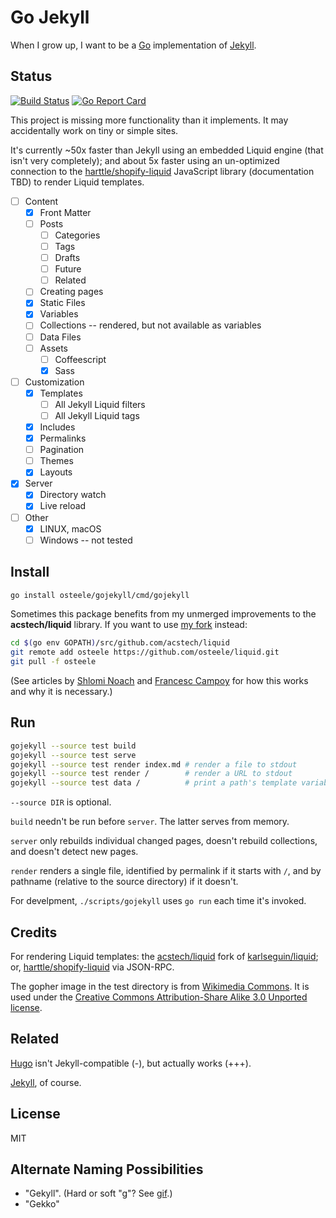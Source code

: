 # Go Jekyll

When I grow up, I want to be a [Go](https://golang.org) implementation of [Jekyll](https://jekyllrb.com).

## Status
[![Build Status](https://travis-ci.org/osteele/gojekyll.svg?branch=master)](https://travis-ci.org/osteele/gojekyll)
[![Go Report Card](https://goreportcard.com/badge/github.com/osteele/gojekyll)](https://goreportcard.com/report/github.com/osteele/gojekyll)

This project is missing more functionality than it implements. It may accidentally work on tiny or simple sites.

It's currently ~50x faster than Jekyll using an embedded Liquid engine (that isn't very completely); and about 5x faster using an un-optimized connection to the [harttle/shopify-liquid](https://github.com/harttle/shopify-liquid) JavaScript library (documentation TBD) to render Liquid templates.

- [ ] Content
  - [x] Front Matter
  - [ ] Posts
    - [ ] Categories
    - [ ] Tags
    - [ ] Drafts
    - [ ] Future
    - [ ] Related
  - [ ] Creating pages
  - [x] Static Files
  - [x] Variables
  - [ ] Collections -- rendered, but not available as variables
  - [ ] Data Files
  - [ ] Assets
    - [ ] Coffeescript
    - [x] Sass
- [ ] Customization
  - [x] Templates
    - [ ] All Jekyll Liquid filters
    - [ ] All Jekyll Liquid tags
  - [x] Includes
  - [x] Permalinks
  - [ ] Pagination
  - [ ] Themes
  - [x] Layouts
- [x] Server
  - [x] Directory watch
  - [x] Live reload
- [ ] Other
  - [x] LINUX, macOS
  - [ ] Windows -- not tested

## Install

```bash
go install osteele/gojekyll/cmd/gojekyll
```

Sometimes this package benefits from my unmerged improvements to the **acstech/liquid** library. If you want to use [my fork](https://github.com/osteele/liquid) instead:

```bash
cd $(go env GOPATH)/src/github.com/acstech/liquid
git remote add osteele https://github.com/osteele/liquid.git
git pull -f osteele
```

(See articles by [Shlomi Noach](http://code.openark.org/blog/development/forking-golang-repositories-on-github-and-managing-the-import-path) and [Francesc Campoy](http://blog.campoy.cat/2014/03/github-and-go-forking-pull-requests-and.html) for how this works and why it is necessary.)

## Run

```bash
gojekyll --source test build
gojekyll --source test serve
gojekyll --source test render index.md # render a file to stdout
gojekyll --source test render /        # render a URL to stdout
gojekyll --source test data /          # print a path's template variables
```

`--source DIR` is optional.

`build` needn't be run before `server`. The latter serves from memory.

`server` only rebuilds individual changed pages, doesn't rebuild collections, and doesn't detect new pages.

`render` renders a single file, identified by permalink if it starts with `/`, and by pathname (relative to the source directory) if it doesn't.

For develpment, `./scripts/gojekyll` uses `go run` each time it's invoked.

## Credits

For rendering Liquid templates: the [acstech/liquid](https://github.com/acstech/liquid) fork of [karlseguin/liquid](https://github.com/karlseguin/liquid); or, [harttle/shopify-liquid](https://github.com/harttle/shopify-liquid/) via JSON-RPC.

The gopher image in the test directory is from [Wikimedia Commons](https://commons.wikimedia.org/wiki/File:Gophercolor.jpg). It is used under the [Creative Commons Attribution-Share Alike 3.0 Unported license](https://creativecommons.org/licenses/by-sa/3.0/deed.en).

## Related

[Hugo](https://gohugo.io) isn't Jekyll-compatible (-), but actually works (+++).

[Jekyll](https://jekyllrb.com), of course.

## License

MIT

## Alternate Naming Possibilities

* "Gekyll". (Hard or soft "g"? See [gif](https://en.wikipedia.org/wiki/GIF#Pronunciation_of_GIF).)
* "Gekko"
